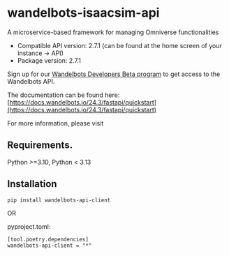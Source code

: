 # wandelbots-isaacsim-api
A microservice-based framework for managing Omniverse functionalities
- Compatible API version: 2.7.1 (can be found at the home screen of your instance -> API)
- Package version: 2.7.1

Sign up for our [Wandelbots Developers Beta program](https://www.wandelbots.com/developers-beta) to get access to the Wandelbots API.

The documentation can be found here: [https://docs.wandelbots.io/24.3/fastapi/quickstart](https://docs.wandelbots.io/24.3/fastapi/quickstart)

For more information, please visit []()

## Requirements.
Python >=3.10, Python < 3.13

## Installation
```
pip install wandelbots-api-client
```

OR

pyproject.toml:
```
[tool.poetry.dependencies]
wandelbots-api-client = "*"
```


